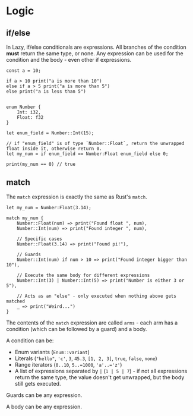 
# Logic

## if/else

In Lazy, if/else conditionals are expressions. All branches of the condition **must** return the same type, or none. Any expression can be used for the condition and the body - even other if expressions.

```
const a = 10;

if a > 10 print("a is more than 10")
else if a > 5 print("a is more than 5")
else print("a is less than 5")
```

```

enum Number {
    Int: i32,
    Float: f32
}

let enum_field = Number::Int(15);

// if "enum_field" is of type `Number::Float`, return the unwrapped float inside it, otherwise return 0.
let my_num = if enum_field == Number:Float enum_field else 0;

print(my_num == 0) // true
```

## match

The `match` expression is exactly the same as Rust's `match`.

```
let my_num = Number:Float(3.14);

match my_num {
    Number::Float(num) => print("Found float ", num),
    Number::Int(num) => print("Found integer ", num),

    // Specific cases
    Number::Float(3.14) => print("Found pi!"),

    // Guards
    Number::Int(num) if num > 10 => print("Found integer bigger than 10"),

    // Execute the same body for different expressions
    Number::Int(3) | Number::Int(5) => print("Number is either 3 or 5"),

    // Acts as an "else" - only executed when nothing above gets matched
    _ => print("Weird...")
}
```

The contents of the `match` expression are called `arms` - each arm has a condition (which can be followed by a guard) and a body. 

A condition can be:

- Enum variants (`Enum::variant`)
- Literals (`"hello"`, `'c'`, `3`, `45.3`, `[1, 2, 3]`, `true`, `false`, `none`)
- Range iterators (`0..10`, `5..=1000`, `'a'..='z'`)
- A list of expressions separated by `|` (`1 | 5 | 7`) - if not all expressions return the same type, the value doesn't get unwrapped, but the body still gets executed.

Guards can be any expression.

A body can be any expression. 